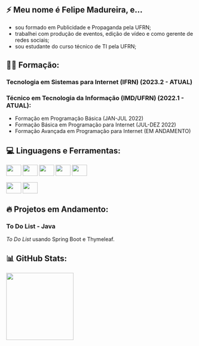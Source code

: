 ## 	:zap: Meu nome é Felipe Madureira, e... ###

* sou formado em Publicidade e Propaganda pela UFRN;
* trabalhei com produção de eventos, edição de vídeo e como gerente de redes sociais;
* sou estudante do curso técnico de TI pela UFRN;

## :man_student: Formação:
### Tecnologia em Sistemas para Internet (IFRN) (2023.2 - ATUAL)
### Técnico em Tecnologia da Informação (IMD/UFRN) (2022.1 - ATUAL):
- Formação em Programação Básica (JAN-JUL 2022)
- Formação Básica em Programação para Internet (JUL-DEZ 2022)
- Formação Avançada em Programação para Internet (EM ANDAMENTO)



## :computer: Linguagens e Ferramentas:
<div style="display: inline block">
  <img align="center" height="30" width="40" src="https://cdn.jsdelivr.net/gh/devicons/devicon/icons/javascript/javascript-original.svg"/>
  <img align="center" height="30" width="40" src="https://cdn.jsdelivr.net/gh/devicons/devicon/icons/typescript/typescript-original.svg"/>
  <img align="center" height="30" width="40" src="https://cdn.jsdelivr.net/gh/devicons/devicon/icons/html5/html5-original.svg" />
  <img align="center" height="30" width="40" src="https://cdn.jsdelivr.net/gh/devicons/devicon/icons/css3/css3-original.svg" />
  <img align="center" height="30" width="40" src="https://cdn.jsdelivr.net/gh/devicons/devicon/icons/mysql/mysql-original.svg" />
</div>
<br>
<div style="display: inline block">
   <img align="center" height="30" width="40" src="https://cdn.jsdelivr.net/gh/devicons/devicon/icons/java/java-original.svg" />
   <img align="center" height="30" width="40" src="https://cdn.jsdelivr.net/gh/devicons/devicon/icons/spring/spring-original.svg" />
</div>

## :fire: Projetos em Andamento:
### To Do List - Java
_To Do List_ usando Spring Boot e Thymeleaf.

## :bar_chart: GitHub Stats:
<img height="180em" src="https://streak-stats.demolab.com?user=felipemadu13&theme=dark&hide_border=true"/> <br>


